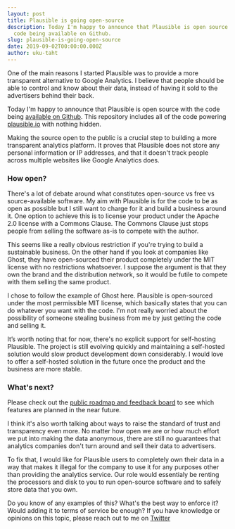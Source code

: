 ```yaml
---
layout: post
title: Plausible is going open-source
description: Today I'm happy to announce that Plausible is open source with the
  code being available on Github.
slug: plausible-is-going-open-source
date: 2019-09-02T00:00:00.000Z
author: uku-taht
---
```

One of the main reasons I started Plausible was to provide a more transparent alternative to Google Analytics.
I believe that people should be able to control and know about their data, instead of having it sold to the advertisers behind their back.

Today I'm happy to announce that Plausible is open source with the code being [available on Github](https://github.com/plausible/analytics).
This repository includes all of the code powering [plausible.io](https://plausible.io) with nothing hidden.

Making the source open to the public is a crucial step to building a more transparent analytics platform. It proves that Plausible
does not store any personal information or IP addresses, and that it doesn't track people across multiple websites
like Google Analytics does.

### How open?

There's a lot of debate around what constitutes open-source vs free vs source-available software.
My aim with Plausible is for the code to be as open as possible but I still want to charge for it and build a business around it.
One option to achieve this is to license your product under the Apache 2.0 license with a Commons Clause. The Commons
Clause just stops people from selling the software as-is to compete with the author.

This seems like a really obvious restriction if you're trying to build a sustainable business. On the other hand if you look
at companies like Ghost, they have open-sourced their product completely under the MIT license with no restrictions whatsoever.
I suppose the argument is that they own the brand and the distribution network, so it would be futile to compete with them selling
the same product.

I chose to follow the example of Ghost here. Plausible is open-sourced under the most permissible MIT license, which basically
states that you can do whatever you want with the code. I'm not really worried about the possibility of someone stealing business
from me by just getting the code and selling it.

It’s worth noting that for now, there's no explicit support for self-hosting Plausible. The project is still evolving quickly
and maintaining a self-hosted solution would slow product development down considerably. I would love to offer a self-hosted solution
in the future once the product and the business are more stable.

### What's next?

Please check out the [public roadmap and feedback board](https://plausible.io/roadmap) to see which features
are planned in the near future.

I think it's also worth talking about ways to raise the standard of trust and transparency
even more. No matter how open we are or how much effort we put into making the data anonymous,
there are still no guarantees that analytics companies don't turn around and sell their data to advertisers.

To fix that, I would like for Plausible users to completely
own their data in a way that makes it illegal for the company to use it for any purposes other than providing the analytics
service. Our role would essentialy be renting the processors and disk to you to run open-source software and to safely store data
that you own.

Do you know of any examples of this? What's the best way to enforce it? Would adding it to terms of service be enough? If you have knowledge or opinions on this topic, please reach out to me on [Twitter](https://twitter.com/ukutaht)
